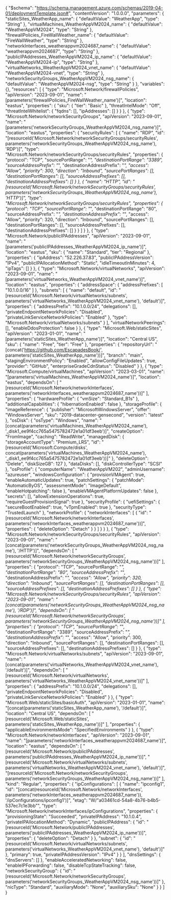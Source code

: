 {
    "$schema": "https://schema.management.azure.com/schemas/2019-04-01/deploymentTemplate.json#",
    "contentVersion": "1.0.0.0",
    "parameters": {
        "staticSites_WeatherApp_name": {
            "defaultValue": "WeatherApp",
            "type": "String"
        },
        "virtualMachines_WeatherAppVM2024_name": {
            "defaultValue": "WeatherAppVM2024",
            "type": "String"
        },
        "firewallPolicies_FireWallWeather_name": {
            "defaultValue": "FireWallWeather",
            "type": "String"
        },
        "networkInterfaces_weatherappvm2024687_name": {
            "defaultValue": "weatherappvm2024687",
            "type": "String"
        },
        "publicIPAddresses_WeatherAppVM2024_ip_name": {
            "defaultValue": "WeatherAppVM2024-ip",
            "type": "String"
        },
        "virtualNetworks_WeatherAppVM2024_vnet_name": {
            "defaultValue": "WeatherAppVM2024-vnet",
            "type": "String"
        },
        "networkSecurityGroups_WeatherAppVM2024_nsg_name": {
            "defaultValue": "WeatherAppVM2024-nsg",
            "type": "String"
        }
    },
    "variables": {},
    "resources": [
        {
            "type": "Microsoft.Network/firewallPolicies",
            "apiVersion": "2023-09-01",
            "name": "[parameters('firewallPolicies_FireWallWeather_name')]",
            "location": "eastus",
            "properties": {
                "sku": {
                    "tier": "Basic"
                },
                "threatIntelMode": "Off",
                "threatIntelWhitelist": {
                    "fqdns": [],
                    "ipAddresses": []
                }
            }
        },
        {
            "type": "Microsoft.Network/networkSecurityGroups",
            "apiVersion": "2023-09-01",
            "name": "[parameters('networkSecurityGroups_WeatherAppVM2024_nsg_name')]",
            "location": "eastus",
            "properties": {
                "securityRules": [
                    {
                        "name": "RDP",
                        "id": "[resourceId('Microsoft.Network/networkSecurityGroups/securityRules', parameters('networkSecurityGroups_WeatherAppVM2024_nsg_name'), 'RDP')]",
                        "type": "Microsoft.Network/networkSecurityGroups/securityRules",
                        "properties": {
                            "protocol": "TCP",
                            "sourcePortRange": "*",
                            "destinationPortRange": "3389",
                            "sourceAddressPrefix": "*",
                            "destinationAddressPrefix": "*",
                            "access": "Allow",
                            "priority": 300,
                            "direction": "Inbound",
                            "sourcePortRanges": [],
                            "destinationPortRanges": [],
                            "sourceAddressPrefixes": [],
                            "destinationAddressPrefixes": []
                        }
                    },
                    {
                        "name": "HTTP",
                        "id": "[resourceId('Microsoft.Network/networkSecurityGroups/securityRules', parameters('networkSecurityGroups_WeatherAppVM2024_nsg_name'), 'HTTP')]",
                        "type": "Microsoft.Network/networkSecurityGroups/securityRules",
                        "properties": {
                            "protocol": "TCP",
                            "sourcePortRange": "*",
                            "destinationPortRange": "80",
                            "sourceAddressPrefix": "*",
                            "destinationAddressPrefix": "*",
                            "access": "Allow",
                            "priority": 320,
                            "direction": "Inbound",
                            "sourcePortRanges": [],
                            "destinationPortRanges": [],
                            "sourceAddressPrefixes": [],
                            "destinationAddressPrefixes": []
                        }
                    }
                ]
            }
        },
        {
            "type": "Microsoft.Network/publicIPAddresses",
            "apiVersion": "2023-09-01",
            "name": "[parameters('publicIPAddresses_WeatherAppVM2024_ip_name')]",
            "location": "eastus",
            "sku": {
                "name": "Standard",
                "tier": "Regional"
            },
            "properties": {
                "ipAddress": "52.226.37.83",
                "publicIPAddressVersion": "IPv4",
                "publicIPAllocationMethod": "Static",
                "idleTimeoutInMinutes": 4,
                "ipTags": []
            }
        },
        {
            "type": "Microsoft.Network/virtualNetworks",
            "apiVersion": "2023-09-01",
            "name": "[parameters('virtualNetworks_WeatherAppVM2024_vnet_name')]",
            "location": "eastus",
            "properties": {
                "addressSpace": {
                    "addressPrefixes": [
                        "10.1.0.0/16"
                    ]
                },
                "subnets": [
                    {
                        "name": "default",
                        "id": "[resourceId('Microsoft.Network/virtualNetworks/subnets', parameters('virtualNetworks_WeatherAppVM2024_vnet_name'), 'default')]",
                        "properties": {
                            "addressPrefix": "10.1.0.0/24",
                            "delegations": [],
                            "privateEndpointNetworkPolicies": "Disabled",
                            "privateLinkServiceNetworkPolicies": "Enabled"
                        },
                        "type": "Microsoft.Network/virtualNetworks/subnets"
                    }
                ],
                "virtualNetworkPeerings": [],
                "enableDdosProtection": false
            }
        },
        {
            "type": "Microsoft.Web/staticSites",
            "apiVersion": "2023-01-01",
            "name": "[parameters('staticSites_WeatherApp_name')]",
            "location": "Central US",
            "sku": {
                "name": "Free",
                "tier": "Free"
            },
            "properties": {
                "repositoryUrl": "[concat('https://github.com/EscapadesBook/', parameters('staticSites_WeatherApp_name'))]",
                "branch": "main",
                "stagingEnvironmentPolicy": "Enabled",
                "allowConfigFileUpdates": true,
                "provider": "GitHub",
                "enterpriseGradeCdnStatus": "Disabled"
            }
        },
        {
            "type": "Microsoft.Compute/virtualMachines",
            "apiVersion": "2023-03-01",
            "name": "[parameters('virtualMachines_WeatherAppVM2024_name')]",
            "location": "eastus",
            "dependsOn": [
                "[resourceId('Microsoft.Network/networkInterfaces', parameters('networkInterfaces_weatherappvm2024687_name'))]"
            ],
            "properties": {
                "hardwareProfile": {
                    "vmSize": "Standard_B1s"
                },
                "additionalCapabilities": {
                    "hibernationEnabled": false
                },
                "storageProfile": {
                    "imageReference": {
                        "publisher": "MicrosoftWindowsServer",
                        "offer": "WindowsServer",
                        "sku": "2019-datacenter-gensecond",
                        "version": "latest"
                    },
                    "osDisk": {
                        "osType": "Windows",
                        "name": "[concat(parameters('virtualMachines_WeatherAppVM2024_name'), '_disk1_ee9f4cc765a5475782472e1a01df3eeb')]",
                        "createOption": "FromImage",
                        "caching": "ReadWrite",
                        "managedDisk": {
                            "storageAccountType": "Premium_LRS",
                            "id": "[resourceId('Microsoft.Compute/disks', concat(parameters('virtualMachines_WeatherAppVM2024_name'), '_disk1_ee9f4cc765a5475782472e1a01df3eeb'))]"
                        },
                        "deleteOption": "Delete",
                        "diskSizeGB": 127
                    },
                    "dataDisks": [],
                    "diskControllerType": "SCSI"
                },
                "osProfile": {
                    "computerName": "WeatherAppVM202",
                    "adminUsername": "azureuser",
                    "windowsConfiguration": {
                        "provisionVMAgent": true,
                        "enableAutomaticUpdates": true,
                        "patchSettings": {
                            "patchMode": "AutomaticByOS",
                            "assessmentMode": "ImageDefault",
                            "enableHotpatching": false
                        },
                        "enableVMAgentPlatformUpdates": false
                    },
                    "secrets": [],
                    "allowExtensionOperations": true,
                    "requireGuestProvisionSignal": true
                },
                "securityProfile": {
                    "uefiSettings": {
                        "secureBootEnabled": true,
                        "vTpmEnabled": true
                    },
                    "securityType": "TrustedLaunch"
                },
                "networkProfile": {
                    "networkInterfaces": [
                        {
                            "id": "[resourceId('Microsoft.Network/networkInterfaces', parameters('networkInterfaces_weatherappvm2024687_name'))]",
                            "properties": {
                                "deleteOption": "Detach"
                            }
                        }
                    ]
                }
            }
        },
        {
            "type": "Microsoft.Network/networkSecurityGroups/securityRules",
            "apiVersion": "2023-09-01",
            "name": "[concat(parameters('networkSecurityGroups_WeatherAppVM2024_nsg_name'), '/HTTP')]",
            "dependsOn": [
                "[resourceId('Microsoft.Network/networkSecurityGroups', parameters('networkSecurityGroups_WeatherAppVM2024_nsg_name'))]"
            ],
            "properties": {
                "protocol": "TCP",
                "sourcePortRange": "*",
                "destinationPortRange": "80",
                "sourceAddressPrefix": "*",
                "destinationAddressPrefix": "*",
                "access": "Allow",
                "priority": 320,
                "direction": "Inbound",
                "sourcePortRanges": [],
                "destinationPortRanges": [],
                "sourceAddressPrefixes": [],
                "destinationAddressPrefixes": []
            }
        },
        {
            "type": "Microsoft.Network/networkSecurityGroups/securityRules",
            "apiVersion": "2023-09-01",
            "name": "[concat(parameters('networkSecurityGroups_WeatherAppVM2024_nsg_name'), '/RDP')]",
            "dependsOn": [
                "[resourceId('Microsoft.Network/networkSecurityGroups', parameters('networkSecurityGroups_WeatherAppVM2024_nsg_name'))]"
            ],
            "properties": {
                "protocol": "TCP",
                "sourcePortRange": "*",
                "destinationPortRange": "3389",
                "sourceAddressPrefix": "*",
                "destinationAddressPrefix": "*",
                "access": "Allow",
                "priority": 300,
                "direction": "Inbound",
                "sourcePortRanges": [],
                "destinationPortRanges": [],
                "sourceAddressPrefixes": [],
                "destinationAddressPrefixes": []
            }
        },
        {
            "type": "Microsoft.Network/virtualNetworks/subnets",
            "apiVersion": "2023-09-01",
            "name": "[concat(parameters('virtualNetworks_WeatherAppVM2024_vnet_name'), '/default')]",
            "dependsOn": [
                "[resourceId('Microsoft.Network/virtualNetworks', parameters('virtualNetworks_WeatherAppVM2024_vnet_name'))]"
            ],
            "properties": {
                "addressPrefix": "10.1.0.0/24",
                "delegations": [],
                "privateEndpointNetworkPolicies": "Disabled",
                "privateLinkServiceNetworkPolicies": "Enabled"
            }
        },
        {
            "type": "Microsoft.Web/staticSites/basicAuth",
            "apiVersion": "2023-01-01",
            "name": "[concat(parameters('staticSites_WeatherApp_name'), '/default')]",
            "location": "Central US",
            "dependsOn": [
                "[resourceId('Microsoft.Web/staticSites', parameters('staticSites_WeatherApp_name'))]"
            ],
            "properties": {
                "applicableEnvironmentsMode": "SpecifiedEnvironments"
            }
        },
        {
            "type": "Microsoft.Network/networkInterfaces",
            "apiVersion": "2023-09-01",
            "name": "[parameters('networkInterfaces_weatherappvm2024687_name')]",
            "location": "eastus",
            "dependsOn": [
                "[resourceId('Microsoft.Network/publicIPAddresses', parameters('publicIPAddresses_WeatherAppVM2024_ip_name'))]",
                "[resourceId('Microsoft.Network/virtualNetworks/subnets', parameters('virtualNetworks_WeatherAppVM2024_vnet_name'), 'default')]",
                "[resourceId('Microsoft.Network/networkSecurityGroups', parameters('networkSecurityGroups_WeatherAppVM2024_nsg_name'))]"
            ],
            "kind": "Regular",
            "properties": {
                "ipConfigurations": [
                    {
                        "name": "ipconfig1",
                        "id": "[concat(resourceId('Microsoft.Network/networkInterfaces', parameters('networkInterfaces_weatherappvm2024687_name')), '/ipConfigurations/ipconfig1')]",
                        "etag": "W/\"a03461cd-54a8-4b76-b4b5-537ec7c1e3bb\"",
                        "type": "Microsoft.Network/networkInterfaces/ipConfigurations",
                        "properties": {
                            "provisioningState": "Succeeded",
                            "privateIPAddress": "10.1.0.4",
                            "privateIPAllocationMethod": "Dynamic",
                            "publicIPAddress": {
                                "id": "[resourceId('Microsoft.Network/publicIPAddresses', parameters('publicIPAddresses_WeatherAppVM2024_ip_name'))]",
                                "properties": {
                                    "deleteOption": "Detach"
                                }
                            },
                            "subnet": {
                                "id": "[resourceId('Microsoft.Network/virtualNetworks/subnets', parameters('virtualNetworks_WeatherAppVM2024_vnet_name'), 'default')]"
                            },
                            "primary": true,
                            "privateIPAddressVersion": "IPv4"
                        }
                    }
                ],
                "dnsSettings": {
                    "dnsServers": []
                },
                "enableAcceleratedNetworking": false,
                "enableIPForwarding": false,
                "disableTcpStateTracking": false,
                "networkSecurityGroup": {
                    "id": "[resourceId('Microsoft.Network/networkSecurityGroups', parameters('networkSecurityGroups_WeatherAppVM2024_nsg_name'))]"
                },
                "nicType": "Standard",
                "auxiliaryMode": "None",
                "auxiliarySku": "None"
            }
        }
    ]
}
